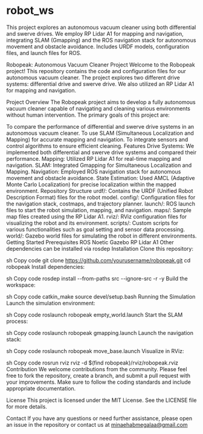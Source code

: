 # robot_ws
This project explores an autonomous vacuum cleaner using both differential and swerve drives. We employ RP Lidar A1 for mapping and navigation, integrating SLAM (Gmapping) and the ROS navigation stack for autonomous movement and obstacle avoidance. Includes URDF models, configuration files, and launch files for ROS.

Robopeak: Autonomous Vacuum Cleaner Project
Welcome to the Robopeak project! This repository contains the code and configuration files for our autonomous vacuum cleaner. The project explores two different drive systems: differential drive and swerve drive. We also utilized an RP Lidar A1 for mapping and navigation.

Project Overview
The Robopeak project aims to develop a fully autonomous vacuum cleaner capable of navigating and cleaning various environments without human intervention. The primary goals of this project are:

To compare the performance of differential and swerve drive systems in an autonomous vacuum cleaner.
To use SLAM (Simultaneous Localization and Mapping) for accurate mapping and navigation.
To integrate sensors and control algorithms to ensure efficient cleaning.
Features
Drive Systems: We implemented both differential and swerve drive systems and compared their performance.
Mapping: Utilized RP Lidar A1 for real-time mapping and navigation.
SLAM: Integrated Gmapping for Simultaneous Localization and Mapping.
Navigation: Employed ROS navigation stack for autonomous movement and obstacle avoidance.
State Estimation: Used AMCL (Adaptive Monte Carlo Localization) for precise localization within the mapped environment.
Repository Structure
urdf/: Contains the URDF (Unified Robot Description Format) files for the robot model.
config/: Configuration files for the navigation stack, costmaps, and trajectory planner.
launch/: ROS launch files to start the robot simulation, mapping, and navigation.
maps/: Sample map files created using the RP Lidar A1.
rviz/: RViz configuration files for visualizing the robot and its environment.
scripts/: Custom scripts for various functionalities such as goal setting and sensor data processing.
world/: Gazebo world files for simulating the robot in different environments.
Getting Started
Prerequisites
ROS Noetic
Gazebo
RP Lidar A1
Other dependencies can be installed via rosdep
Installation
Clone this repository:

sh
Copy code
git clone https://github.com/yourusername/robopeak.git
cd robopeak
Install dependencies:

sh
Copy code
rosdep install --from-paths src --ignore-src -r -y
Build the workspace:

sh
Copy code
catkin_make
source devel/setup.bash
Running the Simulation
Launch the simulation environment:

sh
Copy code
roslaunch robopeak empty_world.launch
Start the SLAM process:

sh
Copy code
roslaunch robopeak gmapping.launch
Launch the navigation stack:

sh
Copy code
roslaunch robopeak move_base.launch
Visualize in RViz:

sh
Copy code
rosrun rviz rviz -d $(find robopeak)/rviz/robopeak.rviz
Contribution
We welcome contributions from the community. Please feel free to fork the repository, create a branch, and submit a pull request with your improvements. Make sure to follow the coding standards and include appropriate documentation.

License
This project is licensed under the MIT License. See the LICENSE file for more details.

Contact
If you have any questions or need further assistance, please open an issue in the repository or contact us at minaehabmegalaa@gmail.com
